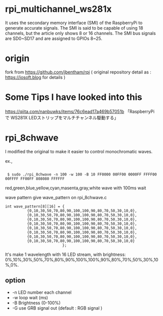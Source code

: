 # rpi_multichannel_ws281x


It uses the secondary memory interface (SMI) of the RaspberryPi to generate accurate signals.
The SMI is said to be capable of using 18 channels, but the article only shows 8 or 16 channels. The SMI bus signals are SD0~SD17 and are assigned to GPIOs 8~25.




# origin
fork from https://github.com/jbentham/rpi
( original repository detail as : https://iosoft.blog for details )


# Some Tips I have looked into this

https://qiita.com/nanbuwks/items/76c6ead17a469b57051b
「RaspberryPi で WS281X LEDストリップをマルチチャンネル駆動する」

# rpi_8chwave

I modified the original to make it easier to control monochromatic waves.

ex.,

```

 $ sudo ./rpi_8chwave -n 100 -w 100 -B 10 FF0000 00FF00 0000FF FFFF00 00FFFF FF00FF 808080 FFFFFF 

```

red,green,blue,yellow,cyan,masenta,gray,white wave with 100ms wait


wave pattern give wave_pattern on  rpi_8chwave.c
```
int wave_pattern[8][16] = {
          {0,10,30,50,70,80,90,100,100,90,80,70,50,30,10,0},
          {0,10,30,50,70,80,90,100,100,90,80,70,50,30,10,0},
          {0,10,30,50,70,80,90,100,100,90,80,70,50,30,10,0},
          {0,10,30,50,70,80,90,100,100,90,80,70,50,30,10,0},
          {0,10,30,50,70,80,90,100,100,90,80,70,50,30,10,0},
          {0,10,30,50,70,80,90,100,100,90,80,70,50,30,10,0},
          {0,10,30,50,70,80,90,100,100,90,80,70,50,30,10,0},
          {0,10,30,50,70,80,90,100,100,90,80,70,50,30,10,0}
                          };
```

It's make 1 wavelength with 16 LED stream,
with brightness: 0%,10%,30%,50%,70%,80%,90%,100%,100%,90%,80%,70%,50%,30%,10%,0%.

## option 

- -n LED number each channel
- -w loop wait (ms)
- -B Brightness (0-100%)
- -G use GRB signal out (default : RGB signal )

